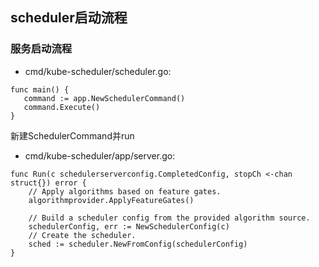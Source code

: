 ## scheduler启动流程
### 服务启动流程
* cmd/kube-scheduler/scheduler.go:
```
func main() {
   command := app.NewSchedulerCommand()
   command.Execute()
}
```
新建SchedulerCommand并run
* cmd/kube-scheduler/app/server.go:

```
func Run(c schedulerserverconfig.CompletedConfig, stopCh <-chan struct{}) error {
    // Apply algorithms based on feature gates.
    algorithmprovider.ApplyFeatureGates()

    // Build a scheduler config from the provided algorithm source.
    schedulerConfig, err := NewSchedulerConfig(c)
    // Create the scheduler.
    sched := scheduler.NewFromConfig(schedulerConfig)
}

```
